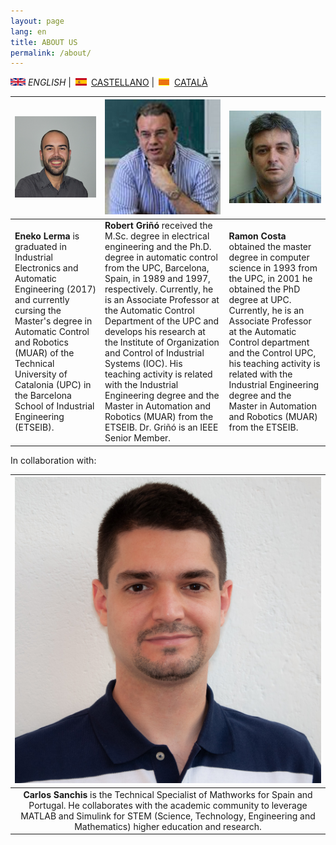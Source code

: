 ```yaml
---
layout: page
lang: en
title: ABOUT US
permalink: /about/
---
```


![English](en.png) *ENGLISH* | ![Castellano](es.png) [CASTELLANO](sobrenosotros.md) | ![Català](ca.png) [CATALÀ](sobrenosaltres.md)


|![img](Eneko2.jpg)|![Robert](RobertG.jpg)|![Ramon](RamonC.jpg)|
| --------- |---------| ---------|
| <b>Eneko Lerma</b> is graduated in Industrial Electronics and Automatic Engineering (2017) and currently cursing the Master's degree in Automatic Control and Robotics (MUAR) of the Technical University of Catalonia (UPC) in the Barcelona School of Industrial Engineering (ETSEIB).  | <b>Robert Griñó</b> received the M.Sc. degree in electrical engineering and the Ph.D. degree in automatic control from the UPC, Barcelona, Spain, in 1989 and 1997, respectively. Currently, he is an Associate Professor at the Automatic Control Department of the UPC and develops his research at the Institute of Organization and Control of Industrial Systems (IOC). His teaching activity is related with the Industrial Engineering degree and the Master in Automation and Robotics (MUAR) from the ETSEIB. Dr. Griñó is an IEEE Senior Member.| <b>Ramon Costa</b> obtained the master degree in computer science in 1993 from the UPC, in 2001 he obtained the PhD degree at UPC. Currently, he is an Associate Professor at the Automatic Control department and the Control UPC, his teaching activity is related with the Industrial Engineering degree and the Master in Automation and Robotics (MUAR) from the ETSEIB. |


In collaboration with:

|![Carlos](CarlosS.jpg)|
|:--------:|
|<b>Carlos Sanchis</b> is the Technical Specialist of Mathworks for Spain and Portugal. He collaborates with the academic community to leverage MATLAB and Simulink for STEM (Science, Technology, Engineering and Mathematics) higher education and research.|



